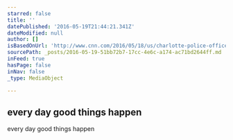 ```yaml
---
starred: false
title: ''
datePublished: '2016-05-19T21:44:21.341Z'
dateModified: null
author: []
isBasedOnUrl: 'http://www.cnn.com/2016/05/18/us/charlotte-police-officer-compassion-photo-trnd/index.html'
sourcePath: _posts/2016-05-19-51bb72b7-17cc-4e6c-a174-ac71bd2644ff.md
inFeed: true
hasPage: false
inNav: false
_type: MediaObject

---
```

<article style=""><h1>every day good things happen</h1><p>every day good things happen</p></article>